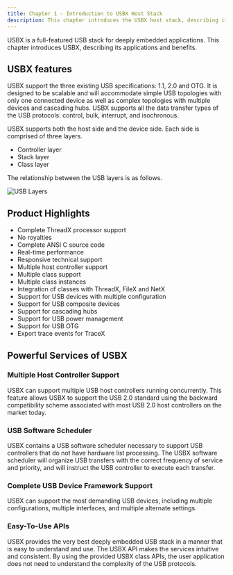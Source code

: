 ```yaml
---
title: Chapter 1 - Introduction to USBX Host Stack
description: This chapter introduces the USBX host stack, describing its applications and benefits.
---
```


USBX is a full-featured USB stack for deeply embedded applications. This chapter introduces USBX, describing its applications and benefits.

## USBX features

USBX support the three existing USB specifications: 1.1, 2.0 and OTG. It is designed to be scalable and will accommodate simple USB topologies with only one connected device as well as complex topologies with multiple devices and cascading hubs. USBX supports all the data transfer types of the USB protocols: control, bulk, interrupt, and isochronous.

USBX supports both the host side and the device side. Each side is
comprised of three layers.

- Controller layer
- Stack layer
- Class layer

The relationship between the USB layers is as follows.

![USB Layers](../media/usbx-device-stack/usb-layers.png)

## Product Highlights

- Complete ThreadX processor support
- No royalties
- Complete ANSI C source code
- Real-time performance
- Responsive technical support
- Multiple host controller support
- Multiple class support
- Multiple class instances
- Integration of classes with ThreadX, FileX and NetX
- Support for USB devices with multiple configuration
- Support for USB composite devices
- Support for cascading hubs
- Support for USB power management
- Support for USB OTG
- Export trace events for TraceX

## Powerful Services of USBX

### Multiple Host Controller Support

USBX can support multiple USB host controllers running concurrently. This feature allows USBX to support the USB 2.0 standard using the backward compatibility scheme associated with most USB 2.0 host controllers on the market today.

### USB Software Scheduler

USBX contains a USB software scheduler necessary to support USB controllers that do not have hardware list processing. The USBX software scheduler will organize USB transfers with the correct frequency of service and priority, and will instruct the USB controller to execute each transfer.

### Complete USB Device Framework Support

USBX can support the most demanding USB devices, including multiple configurations, multiple interfaces, and multiple alternate settings.

### Easy-To-Use APIs

USBX provides the very best deeply embedded USB stack in a manner that is easy to understand and use. The USBX API makes the services intuitive and consistent. By using the provided USBX class APIs, the user application does not need to understand the complexity of the USB protocols.
